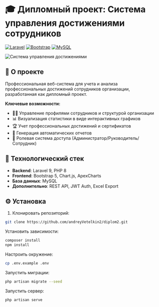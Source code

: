 # 🎓 Дипломный проект: Система управления достижениями сотрудников

[![Laravel](https://img.shields.io/badge/Laravel-FF2D20?style=for-the-badge&logo=laravel&logoColor=white)](https://laravel.com)
[![Bootstrap](https://img.shields.io/badge/Bootstrap-7952B3?style=for-the-badge&logo=bootstrap&logoColor=white)](https://getbootstrap.com)
[![MySQL](https://img.shields.io/badge/MySQL-4479A1?style=for-the-badge&logo=mysql&logoColor=white)](https://www.mysql.com)

![Система управления достижениями](screenshot.jpg)

## 📌 О проекте

Профессиональная веб-система для учета и анализа профессиональных достижений сотрудников организации, разработанная как дипломный проект. 

**Ключевые возможности:**
- 🧑💼 Управление профилями сотрудников и структурой организации
- 📊 Визуализация статистики в виде интерактивных графиков
- 🏆 Учет профессиональных достижений и сертификатов
- 📑 Генерация автоматических отчетов
- 🔐 Ролевая система доступа (Администратор/Руководитель/Сотрудник)


## 🚀 Технологический стек
- **Backend**: Laravel 9, PHP 8
- **Frontend**: Bootstrap 5, Chart.js, ApexCharts
- **База данных**: MySQL
- **Дополнительно**: REST API, JWT Auth, Excel Export

## ⚙️ Установка

1. Клонировать репозиторий:
```bash
git clone https://github.com/andreyVetelkin2/diplom2.git
```
Установить зависимости:
```bash
composer install
npm install
```
Настроить окружение:
```bash
cp .env.example .env
```
Запустить миграции:

```bash
php artisan migrate --seed
```
Запустить сервер:

```bash
php artisan serve
```

